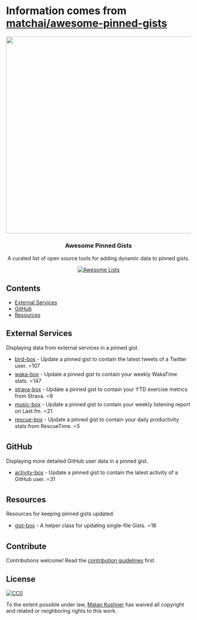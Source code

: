 # Information comes from [matchai/awesome-pinned-gists](https://github.com/matchai/awesome-pinned-gists)
<p align="center">
  <img src="https://user-images.githubusercontent.com/4658208/57482610-14f64480-7273-11e9-862e-80d9fe332311.png" width="535">
  <h3 align="center">Awesome Pinned Gists</h3>
  <p align="center">A curated list of open source tools for adding dynamic data to pinned gists.<p>
  <p align="center">
    <a href="https://awesome.re"><img src="https://awesome.re/badge.svg" alt="Awesome Lists"></a>
  </p>
</p>

## Contents

- [External Services](#external-services)
- [GitHub](#github)
- [Resources](#resources)

## External Services

Displaying data from external services in a pinned gist.

- [bird-box](https://github.com/matchai/bird-box) - Update a pinned gist to contain the latest tweets of a Twitter user. :star:107
- [waka-box](https://github.com/matchai/waka-box) - Update a pinned gist to contain your weekly WakaTime stats. :star:147
- [strava-box](https://github.com/JohnPhamous/strava-box) - Update a pinned gist to contain your YTD exercise metrics from Strava. :star:9
- [music-box](https://github.com/jacc/music-box) - Update a pinned gist to contain your weekly listening report on Last.fm. :star:21
- [rescue-box](https://github.com/joshghent/rescue-box) - Update a pinned gist to contain your daily productivity stats from RescueTime. :star:5

## GitHub

Displaying more detailed GitHub user data in a pinned gist.

- [activity-box](https://github.com/JasonEtco/activity-box) - Update a pinned gist to contain the latest activity of a GitHub user. :star:31

## Resources

Resources for keeping pinned gists updated.

- [gist-box](https://github.com/JasonEtco/gist-box) - A helper class for updating single-file Gists. :star:18

## Contribute

Contributions welcome! Read the [contribution guidelines](contributing.md) first.

## License

[![CC0](http://mirrors.creativecommons.org/presskit/buttons/88x31/svg/cc-zero.svg)](http://creativecommons.org/publicdomain/zero/1.0)

To the extent possible under law, [Matan Kushner](https://github.com/matchai) has waived all copyright and
related or neighboring rights to this work.

